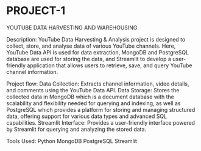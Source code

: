 # PROJECT-1
YOUTUBE DATA HARVESTING AND WAREHOUSING

Description: 
YouTube Data Harvesting & Analysis project is designed to collect, store, and analyse data of various YouTube channels. Here, YouTube Data API is used for data extraction, MongoDB and PostgreSQL database are used for storing the data, and Streamlit to develop a user-friendly application that allows users to retrieve, save, and query YouTube channel information.

Project flow: 
Data Collection: Extracts channel information, video details, and comments using the YouTube Data API.
Data Storage: Stores the collected data in MongoDB which is a document database with the scalability and flexibility needed for querying and indexing, as well as PostgreSQL which provides a platform for storing and managing structured data, offering support for various data types and advanced SQL capabilities.
Streamlit Interface: Provides a user-friendly interface powered by Streamlit for querying and analyzing the stored data. 

Tools Used:
Python
MongoDB
PostgreSQL
Streamlit



